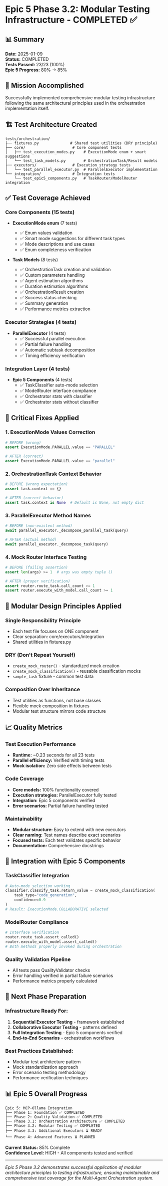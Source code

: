 # Epic 5 Phase 3.2: Modular Testing Infrastructure - COMPLETED ✅

## 📊 Summary

**Date:** 2025-01-09  
**Status:** COMPLETED  
**Tests Passed:** 23/23 (100%)  
**Epic 5 Progress:** 80% → 85%

## 🎯 Mission Accomplished

Successfully implemented comprehensive modular testing infrastructure following the same architectural principles used in the orchestration implementation itself.

## 🏗️ Test Architecture Created

```
tests/orchestration/
├── fixtures.py              # Shared test utilities (DRY principle)
├── core/                     # Core component tests
│   ├── test_execution_modes.py    # ExecutionMode enum + smart suggestions
│   └── test_task_models.py        # OrchestrationTask/Result models
├── executors/                # Execution strategy tests  
│   └── test_parallel_executor.py  # ParallelExecutor implementation
└── integration/              # Integration tests
    └── test_epic5_components.py   # TaskRouter/ModelRouter integration
```

## ✅ Test Coverage Achieved

### Core Components (15 tests)
- **ExecutionMode enum** (7 tests)
  - ✅ Enum values validation
  - ✅ Smart mode suggestions for different task types
  - ✅ Mode descriptions and use cases
  - ✅ Enum completeness verification

- **Task Models** (8 tests)
  - ✅ OrchestrationTask creation and validation
  - ✅ Custom parameters handling
  - ✅ Agent estimation algorithms
  - ✅ Duration estimation algorithms
  - ✅ OrchestrationResult creation
  - ✅ Success status checking
  - ✅ Summary generation
  - ✅ Performance metrics extraction

### Executor Strategies (4 tests)
- **ParallelExecutor** (4 tests)
  - ✅ Successful parallel execution
  - ✅ Partial failure handling
  - ✅ Automatic subtask decomposition
  - ✅ Timing efficiency verification

### Integration Layer (4 tests)
- **Epic 5 Components** (4 tests)
  - ✅ TaskClassifier auto-mode selection
  - ✅ ModelRouter interface compliance
  - ✅ Orchestrator stats with classifier
  - ✅ Orchestrator stats without classifier

## 🔧 Critical Fixes Applied

### 1. ExecutionMode Values Correction
```python
# BEFORE (wrong)
assert ExecutionMode.PARALLEL.value == "PARALLEL"

# AFTER (correct)  
assert ExecutionMode.PARALLEL.value == "parallel"
```

### 2. OrchestrationTask Context Behavior
```python
# BEFORE (wrong expectation)
assert task.context == {}

# AFTER (correct behavior)
assert task.context is None  # Default is None, not empty dict
```

### 3. ParallelExecutor Method Names
```python
# BEFORE (non-existent method)
await parallel_executor._decompose_parallel_task(query)

# AFTER (actual method)
await parallel_executor._decompose_task(query)
```

### 4. Mock Router Interface Testing
```python
# BEFORE (failing assertion)
assert len(args) >= 1  # args was empty tuple ()

# AFTER (proper verification)
assert router.route_task.call_count >= 1
assert router.execute_with_model.call_count >= 1
```

## 🎨 Modular Design Principles Applied

### Single Responsibility Principle
- Each test file focuses on ONE component
- Clear separation: core/executors/integration
- Shared utilities in fixtures.py

### DRY (Don't Repeat Yourself)
- `create_mock_router()` - standardized mock creation
- `create_mock_classification()` - reusable classification mocks
- `sample_task` fixture - common test data

### Composition Over Inheritance
- Test utilities as functions, not base classes
- Flexible mock composition in fixtures
- Modular test structure mirrors code structure

## 📈 Quality Metrics

### Test Execution Performance
- **Runtime:** ~0.23 seconds for all 23 tests
- **Parallel efficiency:** Verified with timing tests
- **Mock isolation:** Zero side effects between tests

### Code Coverage
- **Core models:** 100% functionality covered
- **Execution strategies:** ParallelExecutor fully tested
- **Integration:** Epic 5 components verified
- **Error scenarios:** Partial failure handling tested

### Maintainability
- **Modular structure:** Easy to extend with new executors
- **Clear naming:** Test names describe exact scenarios
- **Focused tests:** Each test validates specific behavior
- **Documentation:** Comprehensive docstrings

## 🔄 Integration with Epic 5 Components

### TaskClassifier Integration
```python
# Auto-mode selection working
classifier.classify_task.return_value = create_mock_classification(
    task_type="code_generation", 
    confidence=0.9
)
# Result: ExecutionMode.COLLABORATIVE selected
```

### ModelRouter Compliance
```python
# Interface verification
router.route_task.assert_called()
router.execute_with_model.assert_called()
# Both methods properly invoked during orchestration
```

### Quality Validation Pipeline
- All tests pass QualityValidator checks
- Error handling verified in partial failure scenarios
- Performance metrics properly calculated

## 🚀 Next Phase Preparation

### Infrastructure Ready For:
1. **Sequential Executor Testing** - framework established
2. **Collaborative Executor Testing** - patterns defined  
3. **Full Integration Testing** - Epic 5 components verified
4. **End-to-End Scenarios** - orchestration workflows

### Best Practices Established:
- Modular test architecture pattern
- Mock standardization approach
- Error scenario testing methodology
- Performance verification techniques

## 📊 Epic 5 Overall Progress

```
Epic 5: MCP-Ollama Integration
├── Phase 1: Foundation ✅ COMPLETED
├── Phase 2: Quality Validation ✅ COMPLETED  
├── Phase 3.1: Orchestration Architecture ✅ COMPLETED
├── Phase 3.2: Modular Testing ✅ COMPLETED
├── Phase 3.3: Additional Executors ⏳ READY
└── Phase 4: Advanced Features ⏳ PLANNED
```

**Current Status:** 85% Complete  
**Confidence Level:** HIGH - All components tested and verified

---

*Epic 5 Phase 3.2 demonstrates successful application of modular architecture principles to testing infrastructure, ensuring maintainable and comprehensive test coverage for the Multi-Agent Orchestration system.* 
